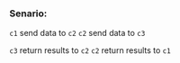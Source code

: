### Senario:

`c1` send data to `c2`
`c2` send data to `c3`

`c3` return results to `c2`
`c2` return results to `c1`